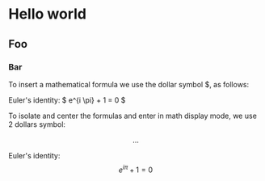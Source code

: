 # Hello world

## Foo

### Bar

To insert a mathematical formula we use the dollar symbol $, as follows:

Euler's identity: $ e^{i \pi} + 1 = 0 $

To isolate and center the formulas and enter in math display mode, we use 2 dollars symbol:

$$
...
$$

Euler's identity: $$ e^{i \pi} + 1 = 0 $$
